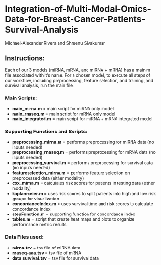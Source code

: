 # Integration-of-Multi-Modal-Omics-Data-for-Breast-Cancer-Patients-Survival-Analysis

Michael-Alexander Rivera and Shreenu Sivakumar

## Instructions:
Each of our 3 models (miRNA, mRNA, and miRNA + mRNA) has a main.m file associated with it’s name. For a chosen model, to execute all steps of our workflow, including preprocessing, feature selection, and training, and survival analysis, run the main file.

### Main Scripts:
* __main_mirna.m__ = main script for miRNA only model
* __main_rnaseq.m__ = main script for mRNA only model 
* __main_integrated.m__ = main script for miRNA + mRNA integrated model

### Supporting Functions and Scripts:
* __preprocessing_mirna.m__ = performs preprocessing for miRNA data (no inputs needed) 
* __preprocessing_rnaseq.m__ = performs preprocessing for mRNA data (no inputs needed) 
* __preprocessing_survival.m__ = performs preprocessing for survival data (no inputs needed) 
* __featureselection_mirna.m__ = performs feature selection on preprocessed data (either modality) 
* __cox_mirna.m__ = calculates risk scores for patients in testing data (either modality) 
* __kaplanmeier.m__ = uses risk scores to split patients into high and low risk groups for visualization 
* __concordanceIndex.m__ = uses survival time and risk scores to calculate concordance index 
* __stepFunction.m__ = supporting function for concordance index
* __tables.m__ = script that create heat maps and plots to organize performance metric results 

### Data Files used:
* __mirna.tsv__ = tsv file of miRNA data 
* __rnaseq-aaa.tsv__ = tsv file of mRNA 
* __data survival.tsv__ = tsv file for survival data
